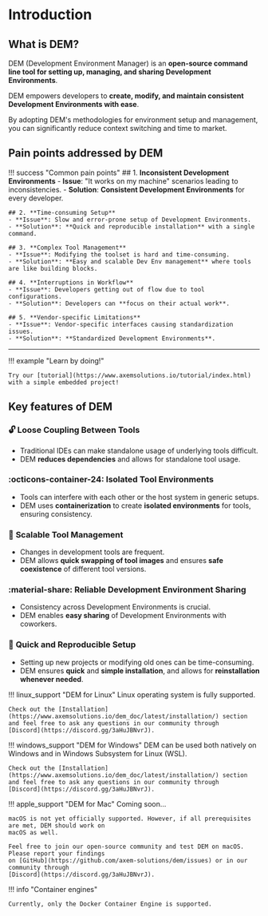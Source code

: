 
# Introduction

## **What is DEM?**

DEM (Development Environment Manager) is an **open-source command line tool for setting up, 
managing, and sharing Development Environments**.

DEM empowers developers to **create, modify, and maintain consistent Development Environments with ease**.

By adopting DEM's methodologies for environment setup and management, you can significantly reduce context switching and time to market.

## **Pain points addressed by DEM**

!!! success "Common pain points"
    ## 1. **Inconsistent Development Environments**
    - **Issue**: "It works on my machine" scenarios leading to inconsistencies.
    - **Solution**: **Consistent Development Environments** for every developer.

    ## 2. **Time-consuming Setup**
    - **Issue**: Slow and error-prone setup of Development Environments.
    - **Solution**: **Quick and reproducible installation** with a single command.

    ## 3. **Complex Tool Management**
    - **Issue**: Modifying the toolset is hard and time-consuming.
    - **Solution**: **Easy and scalable Dev Env management** where tools are like building blocks.

    ## 4. **Interruptions in Workflow**
    - **Issue**: Developers getting out of flow due to tool configurations.
    - **Solution**: Developers can **focus on their actual work**.

    ## 5. **Vendor-specific Limitations**
    - **Issue**: Vendor-specific interfaces causing standardization issues.
    - **Solution**: **Standardized Development Environments**.

---

!!! example "Learn by doing!"

    Try our [tutorial](https://www.axemsolutions.io/tutorial/index.html) 
    with a simple embedded project!

## **Key features of DEM**

### :unlock: **Loose Coupling Between Tools**
- Traditional IDEs can make standalone usage of underlying tools difficult.
- DEM **reduces dependencies** and allows for standalone tool usage.

### :octicons-container-24: **Isolated Tool Environments**
- Tools can interfere with each other or the host system in generic setups.
- DEM uses **containerization** to create **isolated environments** for tools, ensuring consistency.

### :arrows_counterclockwise: **Scalable Tool Management**
- Changes in development tools are frequent.
- DEM allows **quick swapping of tool images** and ensures **safe coexistence** of different tool versions.

### :material-share: **Reliable Development Environment Sharing**
- Consistency across Development Environments is crucial.
- DEM enables **easy sharing** of Development Environments with coworkers.

### :rocket: **Quick and Reproducible Setup**
- Setting up new projects or modifying old ones can be time-consuming.
- DEM ensures **quick** and **simple installation**, and allows for **reinstallation whenever needed**.

!!! linux_support "DEM for Linux"
    Linux operating system is fully supported.

    Check out the [Installation](https://www.axemsolutions.io/dem_doc/latest/installation/) section 
    and feel free to ask any questions in our community through 
    [Discord](https://discord.gg/3aHuJBNvrJ).

!!! windows_support "DEM for Windows"
    DEM can be used both natively on Windows and in Windows Subsystem for Linux (WSL).

    Check out the [Installation](https://www.axemsolutions.io/dem_doc/latest/installation/) section 
    and feel free to ask any questions in our community through 
    [Discord](https://discord.gg/3aHuJBNvrJ).


!!! apple_support "DEM for Mac"
    Coming soon...

    macOS is not yet officially supported. However, if all prerequisites are met, DEM should work on 
    macOS as well.

    Feel free to join our open-source community and test DEM on macOS. Please report your findings 
    on [GitHub](https://github.com/axem-solutions/dem/issues) or in our community through 
    [Discord](https://discord.gg/3aHuJBNvrJ).


!!! info "Container engines"

    Currently, only the Docker Container Engine is supported.




